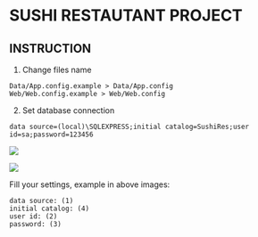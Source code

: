 # SUSHI RESTAUTANT PROJECT

## INSTRUCTION

1. Change files name

```
Data/App.config.example > Data/App.config
Web/Web.config.example > Web/Web.config
```

2. Set database connection

```
data source=(local)\SQLEXPRESS;initial catalog=SushiRes;user id=sa;password=123456
```

![](https://i.imgur.com/RrMSxPG.png)

![](https://i.imgur.com/9lxmJBZ.png)

Fill your settings, example in above images:

```
data source: (1)
initial catalog: (4)
user id: (2)
password: (3)
```